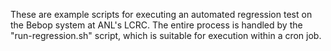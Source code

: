 These are example scripts for executing an automated regression test on the 
Bebop system at ANL's LCRC.  The entire process is handled by the 
"run-regression.sh" script, which is suitable for execution within a cron job.
